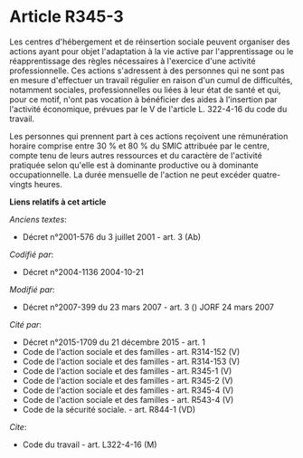 # Article R345-3

Les centres d'hébergement et de réinsertion sociale peuvent organiser des actions ayant pour objet l'adaptation à la vie
active par l'apprentissage ou le réapprentissage des règles nécessaires à l'exercice d'une activité professionnelle. Ces
actions s'adressent à des personnes qui ne sont pas en mesure d'effectuer un travail régulier en raison d'un cumul de
difficultés, notamment sociales, professionnelles ou liées à leur état de santé et qui, pour ce motif, n'ont pas vocation à
bénéficier des aides à l'insertion par l'activité économique, prévues par le V de l'article L. 322-4-16 du code du travail.

Les personnes qui prennent part à ces actions reçoivent une rémunération horaire comprise entre 30 % et 80 % du SMIC
attribuée par le centre, compte tenu de leurs autres ressources et du caractère de l'activité pratiquée selon qu'elle est à
dominante productive ou à dominante occupationnelle. La durée mensuelle de l'action ne peut excéder quatre-vingts heures.

**Liens relatifs à cet article**

_Anciens textes_:

  - Décret n°2001-576 du 3 juillet 2001 - art. 3 (Ab)

_Codifié par_:

  - Décret n°2004-1136 2004-10-21

_Modifié par_:

  - Décret n°2007-399 du 23 mars 2007 - art. 3 () JORF 24 mars 2007

_Cité par_:

  - Décret n°2015-1709 du 21 décembre 2015 - art. 1
  - Code de l'action sociale et des familles - art. R314-152 (V)
  - Code de l'action sociale et des familles - art. R314-153 (V)
  - Code de l'action sociale et des familles - art. R345-1 (V)
  - Code de l'action sociale et des familles - art. R345-2 (V)
  - Code de l'action sociale et des familles - art. R345-4 (V)
  - Code de l'action sociale et des familles - art. R543-4 (V)
  - Code de la sécurité sociale. - art. R844-1 (VD)

_Cite_:

  - Code du travail - art. L322-4-16 (M)
